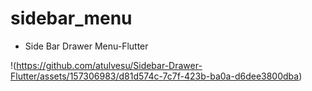 # sidebar_menu
- Side Bar Drawer Menu-Flutter

!(https://github.com/atulvesu/Sidebar-Drawer-Flutter/assets/157306983/d81d574c-7c7f-423b-ba0a-d6dee3800dba)



